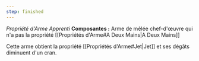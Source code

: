 ```yaml
---
step: finished
---
```

_Propriété d'Arme Apprenti_
__Composantes :__ Arme de mêlée chef-d'œuvre qui n'a pas la propriété [[Propriétés d'Arme#A Deux Mains|A Deux Mains]]

Cette arme obtient la propriété [[Propriétés d'Arme#Jet|Jet]] et ses dégâts diminuent d'un cran.